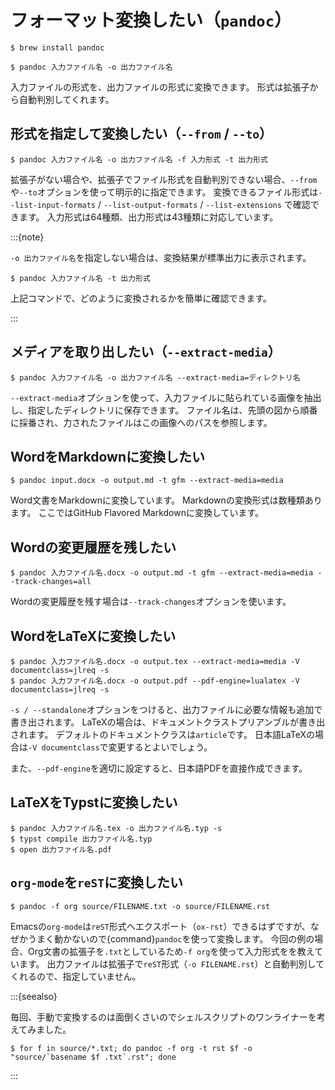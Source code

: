 # フォーマット変換したい（``pandoc``）

```console
$ brew install pandoc
```

```console
$ pandoc 入力ファイル名 -o 出力ファイル名
```

入力ファイルの形式を、出力ファイルの形式に変換できます。
形式は拡張子から自動判別してくれます。

## 形式を指定して変換したい（``--from`` / ``--to``）

```console
$ pandoc 入力ファイル名 -o 出力ファイル名 -f 入力形式 -t 出力形式
```

拡張子がない場合や、拡張子でファイル形式を自動判別できない場合、``--from``や``--to``オプションを使って明示的に指定できます。
変換できるファイル形式は``--list-input-formats`` / ``--list-output-formats`` / ``--list-extensions`` で確認できます。
入力形式は64種類、出力形式は43種類に対応しています。

:::{note}

``-o 出力ファイル名``を指定しない場合は、変換結果が標準出力に表示されます。

```console
$ pandoc 入力ファイル名 -t 出力形式
```

上記コマンドで、どのように変換されるかを簡単に確認できます。

:::

## メディアを取り出したい（``--extract-media``）

```console
$ pandoc 入力ファイル名 -o 出力ファイル名 --extract-media=ディレクトリ名
```

``--extract-media``オプションを使って、入力ファイルに貼られている画像を抽出し、指定したディレクトリに保存できます。
ファイル名は、先頭の図から順番に採番され、力されたファイルはこの画像へのパスを参照します。

## WordをMarkdownに変換したい

```console
$ pandoc input.docx -o output.md -t gfm --extract-media=media
```

Word文書をMarkdownに変換しています。
Markdownの変換形式は数種類あります。
ここではGitHub Flavored Markdownに変換しています。

## Wordの変更履歴を残したい

```console
$ pandoc 入力ファイル名.docx -o output.md -t gfm --extract-media=media --track-changes=all
```

Wordの変更履歴を残す場合は``--track-changes``オプションを使います。

## WordをLaTeXに変換したい

```console
$ pandoc 入力ファイル名.docx -o output.tex --extract-media=media -V documentclass=jlreq -s
$ pandoc 入力ファイル名.docx -o output.pdf --pdf-engine=lualatex -V documentclass=jlreq -s
```

``-s / --standalone``オプションをつけると、出力ファイルに必要な情報も追加で書き出されます。
LaTeXの場合は、ドキュメントクラストプリアンブルが書き出されます。
デフォルトのドキュメントクラスは``article``です。
日本語LaTeXの場合は``-V documentclass``で変更するとよいでしょう。

また、``--pdf-engine``を適切に設定すると、日本語PDFを直接作成できます。

## LaTeXをTypstに変換したい

```console
$ pandoc 入力ファイル名.tex -o 出力ファイル名.typ -s
$ typst compile 出力ファイル名.typ
$ open 出力ファイル名.pdf
```

## ``org-mode``を``reST``に変換したい

```console
$ pandoc -f org source/FILENAME.txt -o source/FILENAME.rst
```

Emacsの``org-mode``は``reST``形式へエクスポート（``ox-rst``）できるはずですが、なぜかうまく動かないので{command}`pandoc`を使って変換します。
今回の例の場合、Org文書の拡張子を``.txt``としているため``-f org``を使って入力形式をを教えています。
出力ファイルは拡張子で``reST``形式（``-o FILENAME.rst``）と自動判別してくれるので、指定していません。

:::{seealso}

毎回、手動で変換するのは面倒くさいのでシェルスクリプトのワンライナーを考えてみました。

```console
$ for f in source/*.txt; do pandoc -f org -t rst $f -o "source/`basename $f .txt`.rst"; done
```

:::
